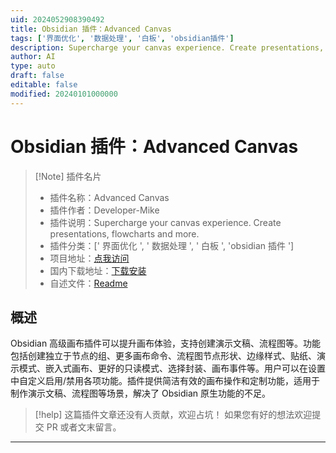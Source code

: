 ```yaml
---
uid: 2024052908390492
title: Obsidian 插件：Advanced Canvas
tags: ['界面优化', '数据处理', '白板', 'obsidian插件']
description: Supercharge your canvas experience. Create presentations, flowcharts and more.
author: AI
type: auto
draft: false
editable: false
modified: 20240101000000
---
```


# Obsidian 插件：Advanced Canvas

> [!Note] 插件名片
> - 插件名称：Advanced Canvas
> - 插件作者：Developer-Mike
> - 插件说明：Supercharge your canvas experience. Create presentations, flowcharts and more.
> - 插件分类：[' 界面优化 ', ' 数据处理 ', ' 白板 ', 'obsidian 插件 ']
> - 项目地址：[点我访问](https://github.com/Developer-Mike/obsidian-advanced-canvas)
> - 国内下载地址：[下载安装](https://pkmer.cn/products/plugin/pluginMarket/?advanced-canvas)
> - 自述文件：[Readme](https://ghproxy.net/https://raw.githubusercontent.com/Developer-Mike/obsidian-advanced-canvas/main/README.md)

## 概述

Obsidian 高级画布插件可以提升画布体验，支持创建演示文稿、流程图等。功能包括创建独立于节点的组、更多画布命令、流程图节点形状、边缘样式、贴纸、演示模式、嵌入式画布、更好的只读模式、选择封装、画布事件等。用户可以在设置中自定义启用/禁用各项功能。插件提供简洁有效的画布操作和定制功能，适用于制作演示文稿、流程图等场景，解决了 Obsidian 原生功能的不足。

> [!help]
> 这篇插件文章还没有人贡献，欢迎占坑！
> 如果您有好的想法欢迎提交 PR 或者文末留言。

---



